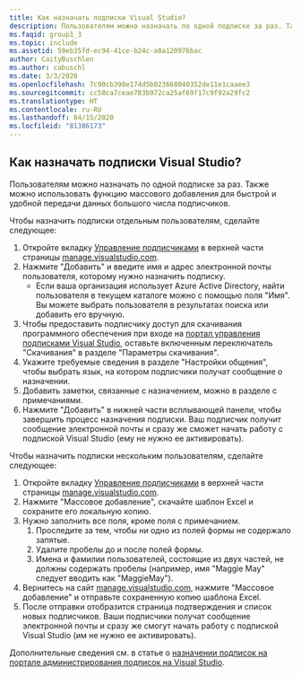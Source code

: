 ```yaml
---
title: Как назначать подписки Visual Studio?
description: Пользователям можно назначать по одной подписке за раз. Также можно использовать функцию массового добавления для быстрой и удобной передачи данных большого...
ms.faqid: group1_3
ms.topic: include
ms.assetid: 59eb35fd-ec94-41ce-b24c-a8a120976bac
author: CaityBuschlen
ms.author: cabuschl
ms.date: 3/3/2020
ms.openlocfilehash: 7c90cb398e174d5b023668040352de11e1caaee3
ms.sourcegitcommit: cc58ca7ceae783b972ca25af69f17c9f92a29fc2
ms.translationtype: HT
ms.contentlocale: ru-RU
ms.lasthandoff: 04/15/2020
ms.locfileid: "81386173"
---
```

## <a name="how-do-i-assign-visual-studio-subscriptions"></a>Как назначать подписки Visual Studio?

Пользователям можно назначать по одной подписке за раз. Также можно использовать функцию массового добавления для быстрой и удобной передачи данных большого числа подписчиков.

Чтобы назначить подписки отдельным пользователям, сделайте следующее:

1. Откройте вкладку [Управление подписчиками](https://manage.visualstudio.com/subscribers) в верхней части страницы [manage.visualstudio.com](https://manage.visualstudio.com).
2. Нажмите "Добавить" и введите имя и адрес электронной почты пользователя, которому нужно назначить подписку.
    - Если ваша организация использует Azure Active Directory, найти пользователя в текущем каталоге можно с помощью поля "Имя". Вы можете выбрать пользователя в результатах поиска или добавить его вручную.
3. Чтобы предоставить подписчику доступ для скачивания программного обеспечения при входе на [портал управления подписками Visual Studio](https://my.visualstudio.com/), оставьте включенным переключатель "Скачивания" в разделе "Параметры скачивания".
4. Укажите требуемые сведения в разделе "Настройки общения", чтобы выбрать язык, на котором подписчики получат сообщение о назначении.
5. Добавить заметки, связанные с назначением, можно в разделе с примечаниями.
6. Нажмите "Добавить" в нижней части всплывающей панели, чтобы завершить процесс назначения подписки. Ваш подписчик получит сообщение электронной почты и сразу же сможет начать работу с подпиской Visual Studio (ему не нужно ее активировать).

Чтобы назначить подписки нескольким пользователям, сделайте следующее:

1. Откройте вкладку [Управление подписчиками](https://manage.visualstudio.com/subscribers) в верхней части страницы [manage.visualstudio.com](https://manage.visualstudio.com).
2. Нажмите "Массовое добавление", скачайте шаблон Excel и сохраните его локальную копию.
3. Нужно заполнить все поля, кроме поля с примечанием.
    1. Проследите за тем, чтобы ни одно из полей формы не содержало запятые.
    2. Удалите пробелы до и после полей формы.
    3. Имена и фамилии пользователей, состоящие из двух частей, не должны содержать пробелы (например, имя "Maggie May" следует вводить как "MaggieMay").
4. Вернитесь на сайт [manage.visualstudio.com](https://manage.visualstudio.com), нажмите "Массовое добавление" и отправьте сохраненную копию шаблона Excel.
5. После отправки отобразится страница подтверждения и список новых подписчиков. Ваши подписчики получат сообщение электронной почты и сразу же смогут начать работу с подпиской Visual Studio (им не нужно ее активировать).

Дополнительные сведения см. в статье о [назначении подписок на портале администрирования подписок на Visual Studio](https://docs.microsoft.com/visualstudio/subscriptions/assign-license#individual-assignments).
